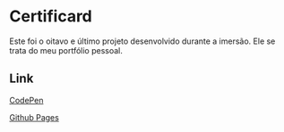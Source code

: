 # Certificard

Este foi o oitavo e último projeto desenvolvido durante a imersão. Ele se trata do meu portfólio pessoal.

## Link

[CodePen](https://codepen.io/Makson19/full/xxpVvJB)

[Github Pages](https://makson19.github.io/imersaodev-alura/Aula09/)